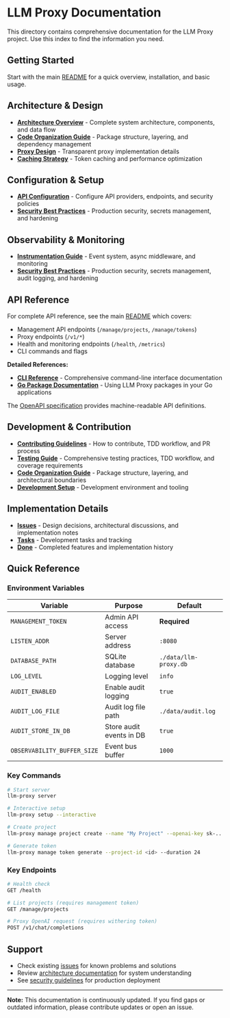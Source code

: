 # LLM Proxy Documentation

This directory contains comprehensive documentation for the LLM Proxy project. Use this index to find the information you need.

## Getting Started

Start with the main [README](../README.md) for a quick overview, installation, and basic usage.

## Architecture & Design

- **[Architecture Overview](architecture.md)** - Complete system architecture, components, and data flow
- **[Code Organization Guide](code-organization.md)** - Package structure, layering, and dependency management  
- **[Proxy Design](proxy-design.md)** - Transparent proxy implementation details
- **[Caching Strategy](caching-strategy.md)** - Token caching and performance optimization

## Configuration & Setup

- **[API Configuration](api-configuration.md)** - Configure API providers, endpoints, and security policies
- **[Security Best Practices](security.md)** - Production security, secrets management, and hardening

## Observability & Monitoring

- **[Instrumentation Guide](instrumentation.md)** - Event system, async middleware, and monitoring
- **[Security Best Practices](security.md)** - Production security, secrets management, audit logging, and hardening

## API Reference

For complete API reference, see the main [README](../README.md) which covers:
- Management API endpoints (`/manage/projects`, `/manage/tokens`)
- Proxy endpoints (`/v1/*`)
- Health and monitoring endpoints (`/health`, `/metrics`)
- CLI commands and flags

**Detailed References:**
- **[CLI Reference](cli-reference.md)** - Comprehensive command-line interface documentation
- **[Go Package Documentation](go-packages.md)** - Using LLM Proxy packages in your Go applications

The [OpenAPI specification](../api/openapi.yaml) provides machine-readable API definitions.

## Development & Contribution

- **[Contributing Guidelines](../CONTRIBUTING.md)** - How to contribute, TDD workflow, and PR process
- **[Testing Guide](testing-guide.md)** - Comprehensive testing practices, TDD workflow, and coverage requirements  
- **[Code Organization Guide](code-organization.md)** - Package structure, layering, and architectural boundaries
- **[Development Setup](copilot-agent-setup.md)** - Development environment and tooling

## Implementation Details

- **[Issues](issues/)** - Design decisions, architectural discussions, and implementation notes
- **[Tasks](tasks/)** - Development tasks and tracking
- **[Done](done/)** - Completed features and implementation history

## Quick Reference

### Environment Variables

| Variable | Purpose | Default |
|----------|---------|---------|
| `MANAGEMENT_TOKEN` | Admin API access | **Required** |
| `LISTEN_ADDR` | Server address | `:8080` |
| `DATABASE_PATH` | SQLite database | `./data/llm-proxy.db` |
| `LOG_LEVEL` | Logging level | `info` |
| `AUDIT_ENABLED` | Enable audit logging | `true` |
| `AUDIT_LOG_FILE` | Audit log file path | `./data/audit.log` |
| `AUDIT_STORE_IN_DB` | Store audit events in DB | `true` |
| `OBSERVABILITY_BUFFER_SIZE` | Event bus buffer | `1000` |

### Key Commands

```bash
# Start server
llm-proxy server

# Interactive setup
llm-proxy setup --interactive

# Create project
llm-proxy manage project create --name "My Project" --openai-key sk-...

# Generate token
llm-proxy manage token generate --project-id <id> --duration 24
```

### Key Endpoints

```bash
# Health check
GET /health

# List projects (requires management token)
GET /manage/projects

# Proxy OpenAI request (requires withering token)
POST /v1/chat/completions
```

## Support

- Check existing [issues](../PLAN.md) for known problems and solutions
- Review [architecture documentation](architecture.md) for system understanding
- See [security guidelines](security.md) for production deployment

---

**Note:** This documentation is continuously updated. If you find gaps or outdated information, please contribute updates or open an issue.